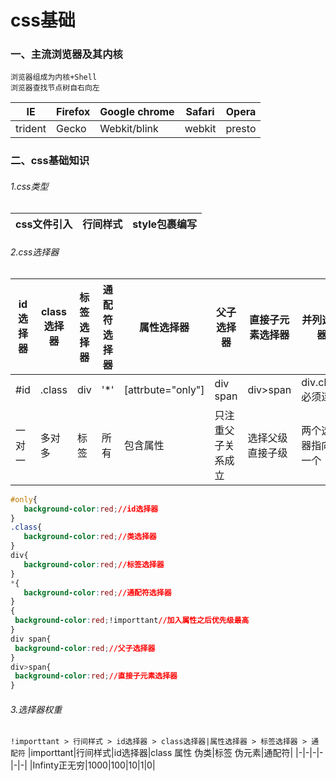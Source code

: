 # css基础

### 一、主流浏览器及其内核

    浏览器组成为内核+Shell
    浏览器查找节点树自右向左
    
|IE|Firefox|Google chrome|Safari|Opera|
|-|-|-|-|-|
|trident|Gecko|Webkit/blink|webkit|presto|
  
### 二、css基础知识
   
###### 1.css类型
|css文件引入|行间样式|style包裹编写|
|-|-|-|

###### 2.css选择器
|id选择器|class选择器|标签选择器|通配符选择器|属性选择器|父子选择器|直接子元素选择器|并列选择器|
|-|-|-|-|-|-|-|-|
|#id|.class|div|'*'|[attrbute="only"]|div span|div>span|div.class必须连着|
|一对一|多对多|标签|所有|包含属性|只注重父子关系成立|选择父级直接子级|两个选择器指向同一个|


```.css
#only{
   background-color:red;//id选择器
}
.class{
   background-color:red;//类选择器
}
div{
   background-color:red;//标签选择器
}
*{
   background-color:red;//通配符选择器
}
{
 background-color:red;!importtant//加入属性之后优先级最高
}
div span{
 background-color:red;//父子选择器
}
div>span{
 background-color:red;//直接子元素选择器
}
```
 ###### 3.选择器权重
    
  `!importtant > 行间样式 > id选择器 > class选择器|属性选择器 > 标签选择器 > 通配符`
 |importtant|行间样式|id选择器|class 属性 伪类|标签 伪元素|通配符|
 |-|-|-|-|-|-|
 |Infinty正无穷|1000|100|10|1|0|
 
 
